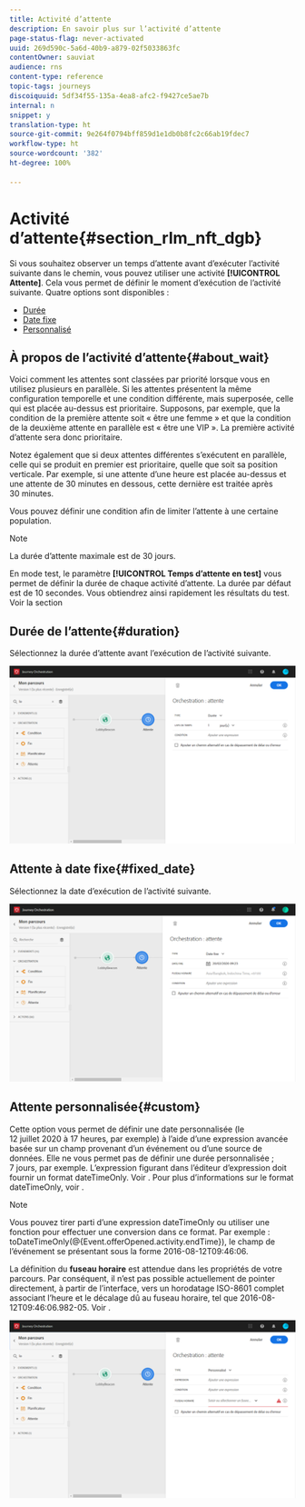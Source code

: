 ```yaml
---
title: Activité d’attente
description: En savoir plus sur l’activité d’attente
page-status-flag: never-activated
uuid: 269d590c-5a6d-40b9-a879-02f5033863fc
contentOwner: sauviat
audience: rns
content-type: reference
topic-tags: journeys
discoiquuid: 5df34f55-135a-4ea8-afc2-f9427ce5ae7b
internal: n
snippet: y
translation-type: ht
source-git-commit: 9e264f0794bff859d1e1db0b8fc2c66ab19fdec7
workflow-type: ht
source-wordcount: '382'
ht-degree: 100%

---
```



# Activité d’attente{#section_rlm_nft_dgb}

Si vous souhaitez observer un temps d’attente avant d’exécuter l’activité suivante dans le chemin, vous pouvez utiliser une activité **[!UICONTROL Attente]**. Cela vous permet de définir le moment d’exécution de l’activité suivante. Quatre options sont disponibles :

* [Durée](#duration)
* [Date fixe](#fixed_date)
* [Personnalisé](#custom)

<!--* [Email send time optimization](#email_send_time_optimization)-->

## À propos de l’activité d’attente{#about_wait}

Voici comment les attentes sont classées par priorité lorsque vous en utilisez plusieurs en parallèle. Si les attentes présentent la même configuration temporelle et une condition différente, mais superposée, celle qui est placée au-dessus est prioritaire. Supposons, par exemple, que la condition de la première attente soit « être une femme » et que la condition de la deuxième attente en parallèle est « être une VIP ». La première activité d’attente sera donc prioritaire.

Notez également que si deux attentes différentes s’exécutent en parallèle, celle qui se produit en premier est prioritaire, quelle que soit sa position verticale. Par exemple, si une attente d’une heure est placée au-dessus et une attente de 30 minutes en dessous, cette dernière est traitée après 30 minutes.

Vous pouvez définir une condition afin de limiter l’attente à une certaine population.

>[!NOTE]
>
>La durée d’attente maximale est de 30 jours.
>
>En mode test, le paramètre **[!UICONTROL Temps d’attente en test]** vous permet de définir la durée de chaque activité d’attente. La durée par défaut est de 10 secondes. Vous obtiendrez ainsi rapidement les résultats du test. Voir la section [](../building-journeys/testing-the-journey.md)

## Durée de l’attente{#duration}

Sélectionnez la durée d’attente avant l’exécution de l’activité suivante.

![](../assets/journey55.png)

## Attente à date fixe{#fixed_date}

Sélectionnez la date d’exécution de l’activité suivante.

![](../assets/journey56.png)

## Attente personnalisée{#custom}

Cette option vous permet de définir une date personnalisée (le 12 juillet 2020 à 17 heures, par exemple) à l’aide d’une expression avancée basée sur un champ provenant d’un événement ou d’une source de données. Elle ne vous permet pas de définir une durée personnalisée ; 7 jours, par exemple. L’expression figurant dans l’éditeur d’expression doit fournir un format dateTimeOnly. Voir [](../expression/expressionadvanced.md). Pour plus d’informations sur le format dateTimeOnly, voir [](../expression/data-types.md).

>[!NOTE]
>
>Vous pouvez tirer parti d’une expression dateTimeOnly ou utiliser une fonction pour effectuer une conversion dans ce format. Par exemple : toDateTimeOnly(@{Event.offerOpened.activity.endTime}), le champ de l’événement se présentant sous la forme 2016-08-12T09:46:06.
>
>La définition du **fuseau horaire** est attendue dans les propriétés de votre parcours. Par conséquent, il n’est pas possible actuellement de pointer directement, à partir de l’interface, vers un horodatage ISO-8601 complet associant l’heure et le décalage dû au fuseau horaire, tel que 2016-08-12T09:46:06.982-05. Voir [](../building-journeys/timezone-management.md).

![](../assets/journey57.png)

<!--## Email send time optimization{#email_send_time_optimization}

>[!CAUTION]
>
>The email send time optimization capability is only available to customers who use the [Adobe Experience Platform Data Connector](https://docs.adobe.com/content/help/en/campaign-standard/using/developing/mapping-campaign-and-aep-data/aep-about-data-connector.html).

This type of wait uses a score calculated in the Adobe Experience Platform. The score calculates the propensity to click or open an email in the future based on past behavior. Note that the algorithm calculating the score needs a certain amount of data to work. As a result, when it does not have enough data, the default wait time will apply. At publication time, you’ll be notified that the default time applies.

>[!NOTE]
>
>The first event of your journey must have a namespace.
>
>This capability is only available after an **[!UICONTROL Email]** activity. You need to have Adobe Campaign Standard.

1. In the **[!UICONTROL Amount of time]** field, define the number of hours to consider to optimize email sending.
1. In the **[!UICONTROL Optimization type]** field, choose if the optimization should increase clicks or opens.
1. In the **[!UICONTROL Default time]** field, define the default time to wait if the predictive send time score is not available.

    >[!NOTE]
    >
    >Note that the send time score can be unavailable because there is not enough data to perform the calculation. In this case, you will be informed, at publication time, that the default time applies.

![](../assets/journey57bis.png)-->
